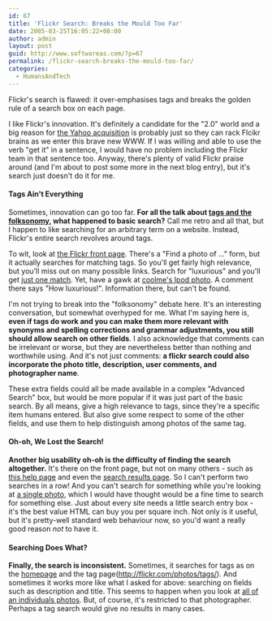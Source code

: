 ```yaml
---
id: 67
title: 'Flickr Search: Breaks the Mould Too Far'
date: 2005-03-25T16:05:22+00:00
author: admin
layout: post
guid: http://www.softwareas.com/?p=67
permalink: /flickr-search-breaks-the-mould-too-far/
categories:
  - HumansAndTech
---
```

Flickr's search is flawed: it over-emphasises tags and breaks the golden rule of a search box on each page.

I like Flickr's innovation. It's definitely a candidate for the "2.0" world and a big reason for [the Yahoo acquisition](http://www.waes.ac.uk/category.php?catid=47) is probably just so they can rack Flcikr brains as we enter this brave new WWW. If I was willing and able to use the verb "get it" in a sentence, I would have no problem including the Flickr team in that sentence too. Anyway, there's plenty of valid Flickr praise around (and I'm about to post some more in the next blog entry),  but it's search just doesn't do it for me.

#### Tags Ain't Everything

Sometimes, innovation can go too far. **For all the talk about [tags and the folksonomy](http://flickr.com/photos/tags/folksonomy), what happened to basic search?** Call me retro and all that, but I happen to like searching for an arbitrary term on a website. Instead, Flickr's entire search revolves around tags.

To wit, look at [the Flickr front page](http://flickr.com).  There's a "Find a photo of ..." form, but it actually searches for matching tags. So you'll get fairly high relevance, but you'll miss out on many possible links. Search for "luxurious" and you'll get [just one match](http://flickr.com/photos/tags/luxurious/). Yet, have a gawk at [coolme's Ipod photo](http://flickr.com/photos/coolmel/7366369/). A comment there says "How luxurious!". Information there, but can't be found.

I'm not trying to break into the "folksonomy" debate here. It's an interesting conversation, but somewhat overhyped for me. What I'm saying here is, **even if tags do work and you can make them more relevant with synonyms and spelling corrections and grammar adjustments, you still should allow search on other fields**. I also acknowledge that comments can be irrelevant or worse, but they are nevertheless better than nothing and worthwhile using. And it's not just comments: **a flickr search could also incorporate the photo title, description, user comments, and photographer name**.

These extra fields could all be made available in a complex "Advanced Search" box, but would be more popular if it was just part of the basic search. By all means, give a high relevance to tags, since they're a specific item humans entered. But also give some respect to some of the other fields, and use them to help distinguish among photos of the same tag.

#### Oh-oh, We Lost the Search!

**Another big usability oh-oh is the difficulty of finding the search altogether.** It's there on the front page, but not on many others - such as [this help page](http://flickr.com/learn_more.gne) and even the [search results page](http://flickr.com/photos/tags/china/). So I can't perform two searches in a row! And you can't search for something while you're looking at [a single photo](http://flickr.com/photos/coolmel/7366369/), which I would have thought would be a fine time to search for something else. Just about every site needs a little search entry box - it's the best value HTML can buy you per square inch. Not only is it useful, but it's pretty-well standard web behaviour now, so you'd want a really good reason *not* to have it.

#### Searching Does What?

**Finally, the search is inconsistent.** Sometimes, it searches for tags as on the [homepage](http://flickr.com/) and the tag page(http://flickr.com/photos/tags/). And sometimes it works more like what I asked for above: searching on fields such as description and title.  This seems to happen when you look at [all of an individuals photos](http://flickr.com/photos/coolmel/). But, of course, it's restricted to that photographer. Perhaps a tag search would give no results in many cases.<!--f2fe6079fad17c1781cb04d0d1aec972-->